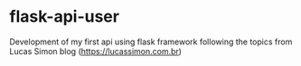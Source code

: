 # flask-api-user
Development of my first api using flask framework following the topics from Lucas Simon blog (https://lucassimon.com.br)
